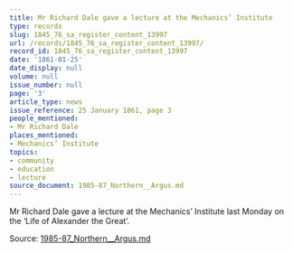 ```yaml
---
title: Mr Richard Dale gave a lecture at the Mechanics’ Institute
type: records
slug: 1845_76_sa_register_content_13997
url: /records/1845_76_sa_register_content_13997/
record_id: 1845_76_sa_register_content_13997
date: '1861-01-25'
date_display: null
volume: null
issue_number: null
page: '3'
article_type: news
issue_reference: 25 January 1861, page 3
people_mentioned:
- Mr Richard Dale
places_mentioned:
- Mechanics’ Institute
topics:
- community
- education
- lecture
source_document: 1985-87_Northern__Argus.md
---
```


Mr Richard Dale gave a lecture at the Mechanics’ Institute last Monday on the ‘Life of Alexander the Great’.

Source: [1985-87_Northern__Argus.md](/downloads/markdown/1985-87_Northern__Argus.md)
